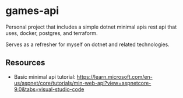 # games-api
Personal project that includes a simple dotnet minimal apis rest api that uses, docker, postgres, and terraform.

Serves as a refresher for myself on dotnet and related technologies.

## Resources
- Basic minimal api tutorial: <https://learn.microsoft.com/en-us/aspnet/core/tutorials/min-web-api?view=aspnetcore-9.0&tabs=visual-studio-code>